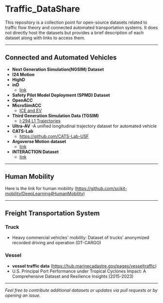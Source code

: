 # Traffic_DataShare


This repository is a collection point for open-source datasets related to traffic flow theory and connected automated transportation systems. It does not directly host the datasets but provides a brief description of each dataset along with links to access them.

---

## Connected and Automated Vehicles

- **Next Generation Simulation(NGSIM) Dataset**
- **I24 Motion**
- **HighD**
- **inD**
  - [link](https://levelxdata.com/ind-dataset/)
- **Safety Pilot Model Deployment (SPMD) Dataset**
- **OpenACC**
- **MicroSimACC**
  - [ICE and EV](https://github.com/microSIM-ACC)
- **Third Generation Simulation Data (TGSIM)**
  - [I-294 L1 Trajectories](https://data.transportation.gov/Automobiles/Third-Generation-Simulation-Data-TGSIM-I-294-L1-Tr/7zjf-a4zf/about_data)
- **Ultra-AV**
  -A unified longitudinal trajectory dataset for automated vehicle
- **CATS-Lab**
  - https://github.com/CATS-Lab-USF
- **Argoverse Motion dataset**
  - [link](https://www.argoverse.org/)
- **INTERACTION Dataset**
  - [link](https://interaction-dataset.com/)

  
---

## Human Mobility
Here is the link for human mobility (https://github.com/scikit-mobility/DeepLearning4HumanMobility)

---

## Freight Transportation System

### Truck
- Heavy commercial vehicles' mobility: Dataset of trucks' anonymized recorded driving and operation (DT-CARGO)

### Vessel
- **vessel traffic data** (https://hub.marinecadastre.gov/pages/vesseltraffic)
- U.S. Principal Port Performance under Tropical Cyclones Impact: A Comprehensive Dataset and Resilience Insights (2015-2023)


---

*Feel free to contribute additional datasets or updates via pull requests or by opening an issue.*
